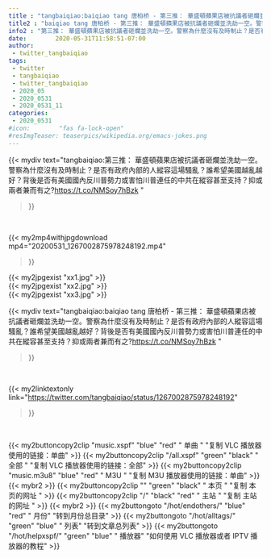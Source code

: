 ```yaml
---
title : "tangbaiqiao:baiqiao tang 唐柏桥 - 第三推： 華盛頓蘋果店被抗議者砸爛並洗劫一空。警察為什麼沒有及時制止？是否有政府內部的人縱容這場騷亂？誰希望美國越亂越好？背後是否有美國國內反川普勢力或害怕川普連任的中共在縱容甚至支持？抑或兩者兼而有之?https://t.co/NMSoy7hBzk "
title2 : "baiqiao tang 唐柏桥 - 第三推： 華盛頓蘋果店被抗議者砸爛並洗劫一空。警察為什麼沒有及時制止？是否有政府內部的人縱容這場騷亂？誰希望美國越亂越好？背後是否有美國國內反川普勢力或害怕川普連任的中共在縱容甚至支持？抑或兩者兼而有之?https://t.co/NMSoy7hBzk "
info2 : "第三推： 華盛頓蘋果店被抗議者砸爛並洗劫一空。警察為什麼沒有及時制止？是否有政府內部的人縱容這場騷亂？誰希望美國越亂越好？背後是否有美國國內反川普勢力或害怕川普連任的中共在縱容甚至支持？抑或兩者兼而有之?https://t.co/NMSoy7hBzk "
date:        2020-05-31T11:58:51-07:00
author:
 - twitter_tangbaiqiao
tags:
 - twitter
 - tangbaiqiao
 - twitter_tangbaiqiao
 - 2020_05
 - 2020_0531
 - 2020_0531_11
categories:
 - 2020_0531
#icon:        "fas fa-lock-open"
#resImgTeaser: teaserpics/wikipedia.org/emacs-jokes.png
---
```


{{< mydiv text="tangbaiqiao:第三推： 華盛頓蘋果店被抗議者砸爛並洗劫一空。警察為什麼沒有及時制止？是否有政府內部的人縱容這場騷亂？誰希望美國越亂越好？背後是否有美國國內反川普勢力或害怕川普連任的中共在縱容甚至支持？抑或兩者兼而有之?https://t.co/NMSoy7hBzk "
>}}
<br>


{{< my2mp4withjpgdownload mp4="20200531_1267002875978248192.mp4"
>}}

{{< my2jpgexist "xx1.jpg" >}}<br>
{{< my2jpgexist "xx2.jpg" >}}<br>
{{< my2jpgexist "xx3.jpg" >}}<br>



{{< mydiv text="tangbaiqiao:baiqiao tang 唐柏桥 - 第三推： 華盛頓蘋果店被抗議者砸爛並洗劫一空。警察為什麼沒有及時制止？是否有政府內部的人縱容這場騷亂？誰希望美國越亂越好？背後是否有美國國內反川普勢力或害怕川普連任的中共在縱容甚至支持？抑或兩者兼而有之?https://t.co/NMSoy7hBzk "
>}}
<br>

{{< my2linktextonly link="https://twitter.com/tangbaiqiao/status/1267002875978248192"
>}}


<br>

{{< my2buttoncopy2clip "music.xspf"        "blue"   "red"    " 单曲 "  "复制 VLC 播放器使用的链接：单曲" >}} {{< my2buttoncopy2clip "/all.xspf"         "green"  "black"  " 全部 "  "复制 VLC 播放器使用的链接：全部" >}} {{< my2buttoncopy2clip "music.m3u8"        "blue"   "red"    " M3U  "    "复制 M3U 播放器使用的链接：单曲" >}} {{< mybr2 >}} {{< my2buttoncopy2clip ""                  "green"  "black"  " 本页 "    "复制 本页的网址 " >}} {{< my2buttoncopy2clip "/"                 "black"  "red"    " 主站 "    "复制 主站的网址 " >}} {{< mybr2 >}} {{< my2buttongoto      "/hot/endothers/"   "blue"   "red"    " 月份"   "转到月份总目录" >}} {{< my2buttongoto      "/hot/alltags/"     "green"  "blue"   " 列表"   "转到文章总列表" >}} {{< my2buttongoto      "/hot/helpxspf/"    "green"  "blue"   " 播放器" "如何使用 VLC 播放器或者 IPTV 播放器的教程" >}} 
